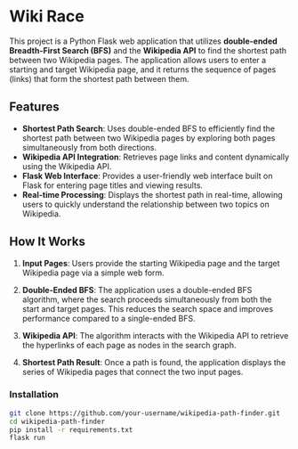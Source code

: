 # Wiki Race

This project is a Python Flask web application that utilizes **double-ended Breadth-First Search (BFS)** and the **Wikipedia API** to find the shortest path between two Wikipedia pages. The application allows users to enter a starting and target Wikipedia page, and it returns the sequence of pages (links) that form the shortest path between them.

## Features

- **Shortest Path Search**: Uses double-ended BFS to efficiently find the shortest path between two Wikipedia pages by exploring both pages simultaneously from both directions.
- **Wikipedia API Integration**: Retrieves page links and content dynamically using the Wikipedia API.
- **Flask Web Interface**: Provides a user-friendly web interface built on Flask for entering page titles and viewing results.
- **Real-time Processing**: Displays the shortest path in real-time, allowing users to quickly understand the relationship between two topics on Wikipedia.

## How It Works

1. **Input Pages**: Users provide the starting Wikipedia page and the target Wikipedia page via a simple web form.
   
2. **Double-Ended BFS**: The application uses a double-ended BFS algorithm, where the search proceeds simultaneously from both the start and target pages. This reduces the search space and improves performance compared to a single-ended BFS.
   
3. **Wikipedia API**: The algorithm interacts with the Wikipedia API to retrieve the hyperlinks of each page as nodes in the search graph.

4. **Shortest Path Result**: Once a path is found, the application displays the series of Wikipedia pages that connect the two input pages.

### Installation
   ```bash
   git clone https://github.com/your-username/wikipedia-path-finder.git
   cd wikipedia-path-finder
   pip install -r requirements.txt
   flask run
